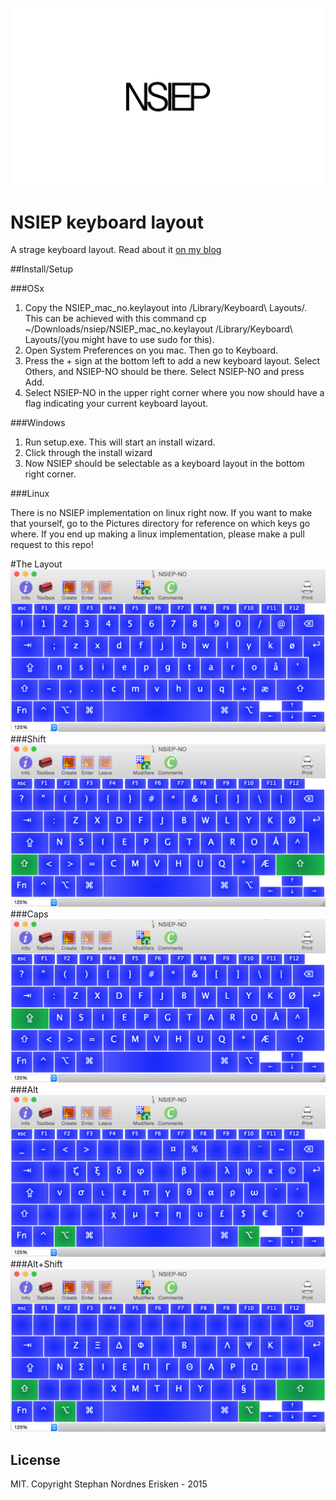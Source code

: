 ![NSIEP](/Pictures/nsiep_logo.png?raw=true)

# NSIEP keyboard layout

A strage keyboard layout. Read about it [on my blog](http://stephan-nordnes-eriksen.github.io/keyboard/custom/tech/2015/05/22/nsiep.html)


##Install/Setup

###OSx

1. Copy the NSIEP_mac_no.keylayout into /Library/Keyboard\ Layouts/. This can be achieved with this command cp ~/Downloads/nsiep/NSIEP_mac_no.keylayout /Library/Keyboard\ Layouts/(you might have to use sudo for this).
2. Open System Preferences on you mac. Then go to Keyboard.
3. Press the + sign at the bottom left to add a new keyboard layout. Select Others, and NSIEP-NO should be there. Select NSIEP-NO and press Add.
4. Select NSIEP-NO in the upper right corner where you now should have a flag indicating your current keyboard layout.

###Windows

1. Run setup.exe. This will start an install wizard.
2. Click through the install wizard
3. Now NSIEP should be selectable as a keyboard layout in the bottom right corner.

###Linux

There is no NSIEP implementation on linux right now. If you want to make that yourself, go to the Pictures directory for reference on which keys go where. If you end up making a linux implementation, please make a pull request to this repo!

#The Layout
![NSIEP layout](/Pictures/nsiep.png?raw=true)
###Shift
![NSIEP layout Shift](/Pictures/nsiep_shift.png?raw=true)
###Caps
![NSIEP layout Caps](/Pictures/nsiep_caps.png?raw=true)
###Alt
![NSIEP layout Alt](/Pictures/nsiep_alt.png?raw=true)
###Alt+Shift
![NSIEP layout Alt+Shift](/Pictures/nsiep_alt_shift.png?raw=true)


## License

MIT. Copyright Stephan Nordnes Erisken - 2015
